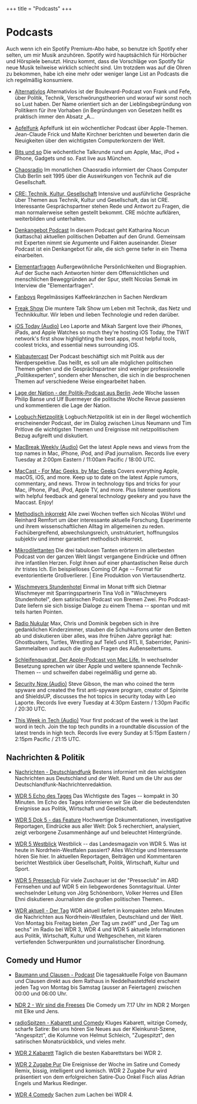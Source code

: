 +++
title = "Podcasts"
+++

# Podcasts

Auch wenn ich ein Spotify Premium-Abo habe, so benutze ich Spotify eher selten, um mir Musik anzuhören. Spotify wird hauptsächlich für Hörbücher und Hörspiele benutzt. Hinzu kommt, dass die Vorschläge von Spotify für neue Musik teilweise wirklich schlecht sind. Um trotzdem was auf die Ohren zu bekommen, habe ich eine mehr oder weniger lange List an Podcasts die ich regelmäßig konsumiere.

- [Alternativlos](https://pca.st/alternativlos)
  Alternativlos ist der Boulevard-Podcast von Frank und Fefe, über Politik, Technik, Verschwörungstheorien und worauf wir sonst noch so Lust haben. Der Name orientiert sich an der Lieblingsbegründung von Politikern für ihre Vorhaben (in Begründungen von Gesetzen heißt es praktisch immer den Absatz „A...

- [Apfelfunk](https://pca.st/apfelfunk)
  Apfelfunk ist ein wöchentlicher Podcast über Apple-Themen. Jean-Claude Frick und Malte Kirchner berichten und bewerten darin die Neuigkeiten über den wichtigsten Computerkonzern der Welt.

- [Bits und so](https://pca.st/bitsundso)
  Die wöchentliche Talkrunde rund um Apple, Mac, iPod + iPhone, Gadgets und so. Fast live aus München.

- [Chaosradio](https://pca.st/chaosradio)
Im monatlichen Chaosradio informiert der Chaos Computer Club Berlin seit 1995 über die Auswirkungen von Technik auf die Gesellschaft.

- [CRE: Technik, Kultur, Gesellschaft](https://pca.st/cretkg)
Intensive und ausführliche Gespräche über Themen aus Technik, Kultur und Gesellschaft, das ist CRE. Interessante Gesprächspartner stehen Rede und Antwort zu Fragen, die man normalerweise selten gestellt bekommt. CRE möchte aufklären, weiterbilden und unterhalten.

- [Denkangebot Podcast](https://pca.st/3zXQ)
In diesem Podcast geht Katharina Nocun (kattascha) aktuellen politischen Debatten auf den Grund. Gemeinsam mit Experten nimmt sie Argumente und Fakten auseinander. Dieser Podcast ist ein Denkangebot für alle, die sich gerne tiefer in ein Thema einarbeiten.

- [Elementarfragen](https://pca.st/OgFF)
Außergewöhnliche Persönlichkeiten und Biographien. Auf der Suche nach Antworten hinter dem Offensichtlichen und menschlichen Beweggründen auf der Spur, stellt Nicolas Semak im Interview die "Elementarfragen".

- [Fanboys](https://pca.st/95qm8T)
Regelmässiges Kaffeekränzchen in Sachen Nerdkram

- [Freak Show](https://pca.st/freakshow)
Die muntere Talk Show um Leben mit Technik, das Netz und Technikkultur. Wir leben und lieben Technologie und reden darüber.

- [iOS Today (Audio)](https://pca.st/ipadt)
Leo Laporte and Mikah Sargent love their iPhones, iPads, and Apple Watches so much they're hosting iOS Today, the TWiT network's first show highlighting the best apps, most helpful tools, coolest tricks, and essential news surrounding iOS.

- [Klabautercast](https://pca.st/HW9TKM)
Der Podcast beschäftigt sich mit Politik aus der Nerdperspektive. Das heißt, es soll um alle möglichen politischen Themen gehen und die Gesprächspartner sind weniger professionelle „Politikexperten", sondern eher Menschen, die sich in die besprochenen Themen auf verschiedene Weise eingearbeitet haben.

- [Lage der Nation - der Politik-Podcast aus Berlin](https://pca.st/ldn)
Jede Woche lassen Philip Banse und Ulf Buermeyer die politische Woche Revue passieren und kommentieren die Lage der Nation.

- [Logbuch:Netzpolitik](https://pca.st/logbuch)
Logbuch:Netzpolitik ist ein in der Regel wöchentlich erscheinender Podcast, der im Dialog zwischen Linus Neumann und Tim Pritlove die wichtigsten Themen und Ereignisse mit netzpolitischem Bezug aufgreift und diskutiert.

- [MacBreak Weekly (Audio)](https://pca.st/VQdoV4)
Get the latest Apple news and views from the top names in Mac, iPhone, iPod, and iPad journalism. Records live every Tuesday at 2:00pm Eastern / 11:00am Pacific / 18:00 UTC.

- [MacCast - For Mac Geeks, by Mac Geeks](https://pca.st/qQQsLy)
Covers everything Apple, macOS, iOS, and more. Keep up to date on the latest Apple rumors, commentary, and news. Throw in technology tips and tricks for your Mac, iPhone, iPad, iPod, Apple TV, and more. Plus listener questions with helpful feedback and general technology geekery and you have the Maccast. Enjoy!

- [Methodisch inkorrekt](https://pca.st/private/e1759bc0-e747-0132-0eaf-059c869cc4eb)
Alle zwei Wochen treffen sich Nicolas Wöhrl und Reinhard Remfort um über interessante aktuelle Forschung, Experimente und ihrem wissenschaftlichen Alltag im allgemeinen zu reden. Fachübergreifend, abwechslungsreich, unstrukturiert, hoffnungslos subjektiv und immer garantiert methodisch inkorrekt.

- [Mikrodilettanten](https://pca.st/mikrod)
Die drei tabulosen Tanten erörtern im allerbesten Podcast von der ganzen Welt längst vergangene Eindrücke und öffnen ihre infantilen Herzen. Folgt ihnen auf einer phantastischen Reise durch ihr tristes Ich. Ein beispielloses Coming Of Age -- Format für eventorientierte Großverlierer. | Eine Produktion von Viertausendhertz.

- [Wischmeyers Stundenhotel](https://pca.st/EZ3n)
Einmal im Monat trifft sich Dietmar Wischmeyer mit Sparringspartnerin Tina Voß in "Wischmeyers Stundenhotel", dem satirischen Podcast von Bremen Zwei. Pro Podcast-Date liefern sie sich bissige Dialoge zu einem Thema -- spontan und mit teils harten Pointen.

- [Radio Nukular](https://pca.st/Dn28)
Max, Chris und Dominik begeben sich in ihre gedanklichen Kinderzimmer, stauben die Schuhkartons unter den Betten ab und diskutieren über alles, was ihre frühen Jahre geprägt hat: Ghostbusters, Turtles, Wrestling auf Tele5 und RTL II, Saberrider, Panini-Sammelalben und auch die großen Fragen des Außenseitertums.

- [Schleifenquadrat. Der Apple-Podcast von Mac Life.](https://pca.st/6G3M)
In wechselnder Besetzung sprechen wir über Apple und weitere spannende Technik-Themen -- und schweifen dabei regelmäßig und gerne ab.

- [Security Now (Audio)](https://pca.st/securitynow)
Steve Gibson, the man who coined the term spyware and created the first anti-spyware program, creator of Spinrite and ShieldsUP, discusses the hot topics in security today with Leo Laporte. Records live every Tuesday at 4:30pm Eastern / 1:30pm Pacific / 20:30 UTC.

- [This Week in Tech (Audio)](https://pca.st/twitmp3)
Your first podcast of the week is the last word in tech. Join the top tech pundits in a roundtable discussion of the latest trends in high tech. Records live every Sunday at 5:15pm Eastern / 2:15pm Pacific / 21:15 UTC.


Nachrichten & Politik
---------------------

- [Nachrichten - Deutschlandfunk](https://pca.st/aKtm)
Bestens informiert mit den wichtigsten Nachrichten aus Deutschland und der Welt. Rund um die Uhr aus der Deutschlandfunk-Nachrichtenredaktion.

- [WDR 5 Echo des Tages](https://pca.st/q3ur)
Das Wichtigste des Tages -- kompakt in 30 Minuten. Im Echo des Tages informieren wir Sie über die bedeutendsten Ereignisse aus Politik, Wirtschaft und Gesellschaft.

- [WDR 5 Dok 5 - das Feature](https://pca.st/uNPUgC)
Hochwertige Dokumentationen, investigative Reportagen, Eindrücke aus aller Welt: Dok 5 recherchiert, analysiert, zeigt verborgene Zusammenhänge auf und beleuchtet Hintergründe.

- [WDR 5 Westblick](https://pca.st/1WuC)
Westblick -- das Landesmagazin von WDR 5. Was ist heute in Nordrhein-Westfalen passiert? Alles Wichtige und Interessante hören Sie hier. In aktuellen Reportagen, Beiträgen und Kommentaren berichtet Westblick über Gesellschaft, Politik, Wirtschaft, Kultur und Sport.

- [WDR 5 Presseclub](https://pca.st/PblJfm)
Für viele Zuschauer ist der "Presseclub" im ARD Fernsehen und auf WDR 5 ein liebgewordenes Sonntagsritual. Unter wechselnder Leitung von Jörg Schönenborn, Volker Herres und Ellen Ehni diskutieren Journalisten die großen politischen Themen..

- [WDR aktuell - Der Tag](https://pca.st/lf7R)
WDR aktuell liefert in kompakten zehn Minuten die Nachrichten aus Nordrhein-Westfalen, Deutschland und der Welt. Von Montag bis Freitag bieten „Der Tag um zwölf" und „Der Tag um sechs" im Radio bei WDR 3, WDR 4 und WDR 5 aktuelle Informationen aus Politik, Wirtschaft, Kultur und Weltgeschehen, mit klaren vertiefenden Schwerpunkten und journalistischer Einordnung.

Comedy und Humor
----------------

- [Baumann und Clausen - Podcast](https://pca.st/BlS4)
Die tagesaktuelle Folge von Baumann und Clausen direkt aus dem Rathaus in Neddelhastetdfeld erscheint jeden Tag von Montag bis Samstag (ausser an Feiertagen) zwischen 00:00 und 06:00 Uhr.

- [NDR 2 - Wir sind die Freeses](https://pca.st/jzwm)
Die Comedy um 7.17 Uhr im NDR 2 Morgen mit Elke und Jens.

- [radioSpitzen - Kabarett und Comedy](https://pca.st/APCcoN)
Kluges Kabarett, witzige Comedy, scharfe Satire: Bei uns hören Sie Neues aus der Kleinkunst-Szene, "Angespitzt", die Kolumne von Helmut Schleich, "Zugespitzt", den satirischen Monatsrückblick, und vieles mehr.

- [WDR 2 Kabarett](https://pca.st/kabarett)
Täglich die besten Kabarettstars bei WDR 2.

- [WDR 2 Zugabe Pur](https://pca.st/MCFn)
Die Ereignisse der Woche im Satire und Comedy Remix, bissig, intelligent und komisch. WDR 2 Zugabe Pur wird präsentiert von dem erfolgreichen Satire-Duo Onkel Fisch alias Adrian Engels und Markus Riedinger.

- [WDR 4 Comedy](https://pca.st/MqI3)
Sachen zum Lachen bei WDR 4.
